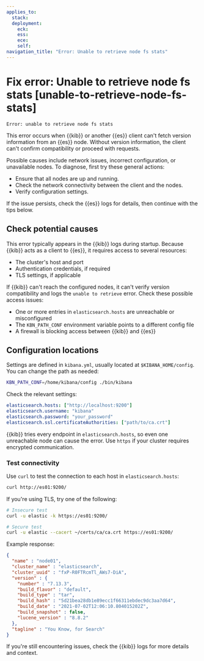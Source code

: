 ```yaml
---
applies_to:
  stack:
  deployment:
    eck:
    ess:
    ece:
    self:
navigation_title: "Error: Unable to retrieve node fs stats"
---
```


# Fix error: Unable to retrieve node fs stats [unable-to-retrieve-node-fs-stats]

```console
Error: unable to retrieve node fs stats
```

This error occurs when {{kib}} or another {{es}} client can't fetch version information from an {{es}} node. Without version information, the client can't confirm compatibility or proceed with requests.

Possible causes include network issues, incorrect configuration, or unavailable nodes. To diagnose, first try these general actions:

- Ensure that all nodes are up and running.
- Check the network connectivity between the client and the nodes.
- Verify configuration settings.

If the issue persists, check the {{es}} logs for details, then continue with the tips below.

## Check potential causes

This error typically appears in the {{kib}} logs during startup. Because {{kib}} acts as a client to {{es}}, it requires access to several resources:

- The cluster's host and port
- Authentication credentials, if required
- TLS settings, if applicable

If {{kib}} can't reach the configured nodes, it can't verify version compatibility and logs the `unable to retrieve` error. Check these possible access issues:

- One or more entries in `elasticsearch.hosts` are unreachable or misconfigured
- The `KBN_PATH_CONF` environment variable points to a different config file
- A firewall is blocking access between {{kib}} and {{es}}

## Configuration locations

Settings are defined in `kibana.yml`, usually located at `$KIBANA_HOME/config`. You can change the path as needed:

```bash
KBN_PATH_CONF=/home/kibana/config ./bin/kibana
```

Check the relevant settings:

```yaml
elasticsearch.hosts: ["http://localhost:9200"]
elasticsearch.username: "kibana"
elasticsearch.password: "your_password"
elasticsearch.ssl.certificateAuthorities: ["path/to/ca.crt"]
```
{{kib}} tries every endpoint in `elasticsearch.hosts`, so even one unreachable node can cause the error. Use `https` if your cluster requires encrypted communication.

### Test connectivity

Use `curl` to test the connection to each host in `elasticsearch.hosts`:

```bash
curl http://es01:9200/
```

If you're using TLS, try one of the following:

```bash
# Insecure test
curl -u elastic -k https://es01:9200/

# Secure test
curl -u elastic --cacert ~/certs/ca/ca.crt https://es01:9200/
```

Example response:

```json
{
  "name" : "node01",
  "cluster_name" : "elasticsearch",
  "cluster_uuid" : "fxP-R0FTRcmTl_AWs7-DiA",
  "version" : {
    "number" : "7.13.3",
    "build_flavor" : "default",
    "build_type" : "tar",
    "build_hash" : "5d21bea28db1e89ecc1f66311ebdec9dc3aa7d64",
    "build_date" : "2021-07-02T12:06:10.804015202Z",
    "build_snapshot" : false,
    "lucene_version" : "8.8.2"
  },
  "tagline" : "You Know, for Search"
}
```

If you're still encountering issues, check the {{kib}} logs for more details and context.

